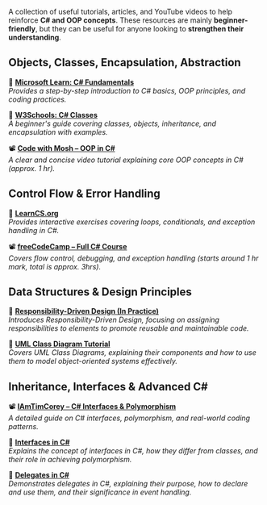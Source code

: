 A collection of useful tutorials, articles, and YouTube videos to help reinforce **C# and OOP concepts**. These resources are mainly **beginner-friendly**, but they can be useful for anyone looking to **strengthen their understanding**.


## **Objects, Classes, Encapsulation, Abstraction**
📌 **[Microsoft Learn: C# Fundamentals](https://dotnet.microsoft.com/en-us/learn/csharp)**  
*Provides a step-by-step introduction to C# basics, OOP principles, and coding practices.*

📌 **[W3Schools: C# Classes](https://www.w3schools.com/cs/cs_classes.asp)**  
*A beginner's guide covering classes, objects, inheritance, and encapsulation with examples.*

📽️ **[Code with Mosh – OOP in C#](https://www.youtube.com/watch?v=gfkTfcpWqAY)**  
*A clear and concise video tutorial explaining core OOP concepts in C# (approx. 1 hr).*


## **Control Flow & Error Handling**
📌 **[LearnCS.org](https://www.learncs.org/)**  
*Provides interactive exercises covering loops, conditionals, and exception handling in C#.*

📽️ **[freeCodeCamp – Full C# Course](https://www.youtube.com/watch?v=GhQdlIFylQ8)**  
*Covers flow control, debugging, and exception handling (starts around 1 hr mark, total is approx. 3hrs).*


## **Data Structures & Design Principles**
📌 **[Responsibility-Driven Design (In Practice)](https://www.codit.eu/blog/responsibility-driven-design-in-practice/)**  
*Introduces Responsibility-Driven Design, focusing on assigning responsibilities to elements to promote reusable and maintainable code.*

📌 **[UML Class Diagram Tutorial](https://www.visual-paradigm.com/guide/uml-unified-modeling-language/uml-class-diagram-tutorial/)**  
*Covers UML Class Diagrams, explaining their components and how to use them to model object-oriented systems effectively.*


## **Inheritance, Interfaces & Advanced C#**
📽️ **[IAmTimCorey – C# Interfaces & Polymorphism](https://www.youtube.com/@IAmTimCorey)**  
*A detailed guide on C# interfaces, polymorphism, and real-world coding patterns.*

📌 **[Interfaces in C#](https://codeeasy.io/lesson/polymorphism?course=csharp_intermediate)**  
*Explains the concept of interfaces in C#, how they differ from classes, and their role in achieving polymorphism.*

📌 **[Delegates in C#](https://www.tutorialsteacher.com/csharp/csharp-delegates)**  
*Demonstrates delegates in C#, explaining their purpose, how to declare and use them, and their significance in event handling.*
